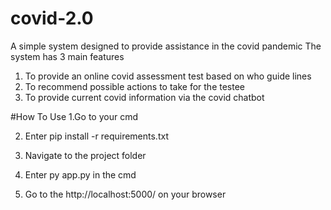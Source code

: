 # covid-2.0
A simple system designed to provide assistance in the covid pandemic
The system has 3 main features
   1. To provide an online covid assessment test based on who guide lines
   2. To recommend possible actions to take for the testee
   3. To provide current covid information via the  covid chatbot

#How To Use
  1.Go to your cmd

  2. Enter pip install -r requirements.txt

  3. Navigate to the project folder

  4. Enter py app.py in the cmd

  5. Go to the http://localhost:5000/ on your browser 


